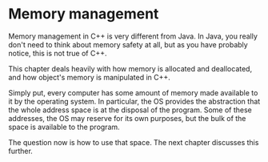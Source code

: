 # Memory management

Memory management in C++ is very different from Java. In Java, you really don't need to think about memory safety at all, but as you have probably notice, this is not true of C++.

This chapter deals heavily with how memory is allocated and deallocated, and how object's memory is manipulated in C++.

Simply put, every computer has some amount of memory made available to it by the operating system. In particular, the OS provides the abstraction that the whole address space is at the disposal of the program. Some of these addresses, the OS may reserve for its own purposes, but the bulk of the space is available to the program.

The question now is how to use that space. The next chapter discusses this further.


